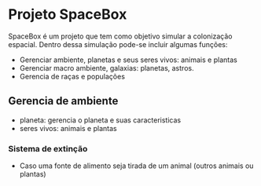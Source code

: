 # Projeto SpaceBox

SpaceBox é um projeto que tem como objetivo simular a colonização espacial. Dentro dessa simulação pode-se incluir algumas funções:

- Gerenciar ambiente, planetas e seus seres vivos: animais e plantas
- Gerenciar macro ambiente, galaxias: planetas, astros.
- Gerencia de raças e populações

## Gerencia de ambiente

- planeta: gerencia o planeta e suas caracteristicas
- seres vivos: animais e plantas

### Sistema de extinção
 
- Caso uma fonte de alimento seja tirada de um animal (outros animais ou plantas)
